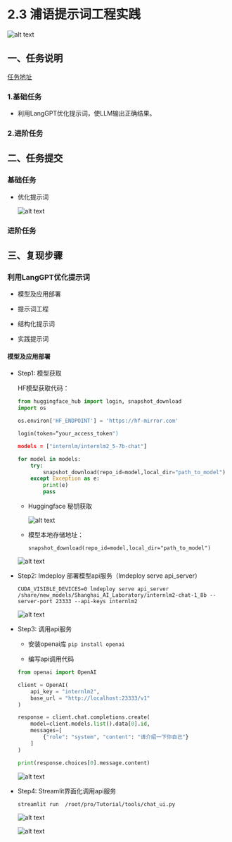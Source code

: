 # 2.3 浦语提示词工程实践

![alt text](image-17.png)

## 一、任务说明

[任务地址](https://github.com/InternLM/Tutorial/blob/camp3/docs/L1/Prompt/task.md)

### 1.基础任务

- 利用LangGPT优化提示词，使LLM输出正确结果。

### 2.进阶任务


## 二、任务提交

### 基础任务

- 优化提示词

    ![alt text](image-25.png)

### 进阶任务

## 三、复现步骤

### 利用LangGPT优化提示词

- 模型及应用部署

- 提示词工程

- 结构化提示词

- 实践提示词

#### 模型及应用部署

- Step1: 模型获取

    HF模型获取代码：
    
    ```python
    from huggingface_hub import login, snapshot_download
    import os

    os.environ['HF_ENDPOINT'] = 'https://hf-mirror.com'

    login(token=“your_access_token")

    models = ["internlm/internlm2_5-7b-chat"]

    for model in models:
        try:
            snapshot_download(repo_id=model,local_dir="path_to_model")
        except Exception as e:
            print(e)
            pass
    ```

    - Huggingface 秘钥获取

        ![alt text](image-18.png)

    - 模型本地存储地址：

            
        ``` snapshot_download(repo_id=model,local_dir="path_to_model") ``` 

    ![alt text](image-19.png)
    
- Step2: Imdeploy 部署模型api服务（lmdeploy serve api_server）

    ```CUDA_VISIBLE_DEVICES=0 lmdeploy serve api_server /share/new_models/Shanghai_AI_Laboratory/internlm2-chat-1_8b --server-port 23333 --api-keys internlm2```

    ![alt text](image-20.png)

- Step3: 调用api服务

    - 安装openai库 ``` pip install openai ```

    - 编写api调用代码

    ```python
    from openai import OpenAI

    client = OpenAI(
        api_key = "internlm2",
        base_url = "http://localhost:23333/v1"
    )

    response = client.chat.completions.create(
        model=client.models.list().data[0].id,
        messages=[
            {"role": "system", "content": "请介绍一下你自己"}
        ]
    )

    print(response.choices[0].message.content)
    ```

    ![alt text](image-21.png)

- Step4: Streamlit界面化调用api服务

    ``` streamlit run  /root/pro/Tutorial/tools/chat_ui.py ```

    ![alt text](image-23.png)

    ![alt text](image-24.png)